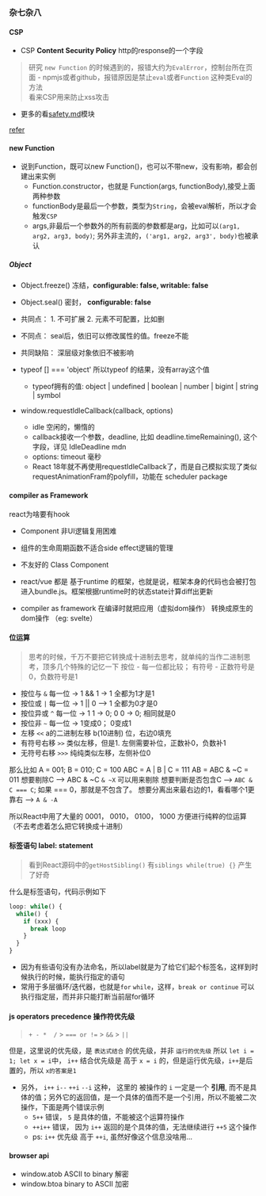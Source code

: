 ### 杂七杂八


#### CSP
- CSP **Content Security Policy** http的response的一个字段
> 研究 `new Function` 的时候遇到的，报错大约为`EvalError`，控制台所在页面 - npmjs或者github，报错原因是禁止`eval`或者`Function` 这种类Eval的方法  
> 看来CSP用来防止xss攻击
- 更多的看[safety.md](./safety.md)模块

[refer](https://www.imperva.com/learn/application-security/content-security-policy-csp-header)


#### new Function
- 说到Function，既可以new Function()，也可以不带new，没有影响，都会创建出来实例
  - Function.constructor，也就是 Function(args, functionBody),接受上面两种参数
  - functionBody是最后一个参数，类型为`String`，会被eval解析，所以才会触发`CSP`
  - args,非最后一个参数外的所有前面的参数都是arg，比如可以`(arg1, arg2, arg3, body)`; 另外非主流的，`('arg1, arg2, arg3', body)`也被承认



##### Object
- Object.freeze() 冻结，**configurable: false, writable: false**
- Object.seal() 密封， **configurable: false**
- 共同点： 1. 不可扩展 2. 元素不可配置，比如删
- 不同点： seal后，依旧可以修改属性的值。freeze不能
- 共同缺陷： 深层级对象依旧不被影响

- typeof [] === 'object' 所以typeof 的结果，没有array这个值
  - typeof拥有的值: object | undefined | boolean | number | bigint | string | symbol


- window.requestIdleCallback(callback, options)
  - idle 空闲的，懒惰的
  - callback接收一个参数，deadline, 比如 deadline.timeRemaining(), 这个字段，详见 IdleDeadline mdn
  - options: timeout 毫秒
  - React 18年就不再使用requestIdleCallback了，而是自己模拟实现了类似 requestAnimationFram的polyfill，功能在 scheduler package



#### compiler as Framework
react为啥要有hook
- Component 非UI逻辑复用困难
- 组件的生命周期函数不适合side effect逻辑的管理
- 不友好的 Class Component

- react/vue 都是 基于runtime 的框架，也就是说，框架本身的代码也会被打包进入bundle.js。框架根据runtime时的状态state计算diff出更新
- compiler as framework 在编译时就把应用（虚拟dom操作） 转换成原生的dom操作 （eg: svelte）


#### 位运算
> 思考的时候，千万不要把它转换成十进制去思考，就单纯的当作二进制思考，顶多几个特殊的记忆一下
> 按位 - 每一位都比较； 有符号 - 正数符号是0，负数符号是1
- 按位与 `&`  每一位 -> 1 && 1 -> 1 全都为1才是1
- 按位或 `|`  每一位 -> 1 || 0 --> 1  全都为0才是0
- 按位异或 `^` 每一位 -> 1 1 -> 0; 0 0 -> 0; 相同就是0
- 按位非 `~`  每一位 -> 1变成0； 0变成1
- 左移 `<<`  a的二进制左移 b(10进制) 位，右边0填充
- 有符号右移 `>>`  类似左移，但是1. 左侧需要补位，正数补0，负数补1
- 无符号右移 `>>>`  纯纯类似左移，左侧补位0

那么比如 A = 001; B = 010; C = 100
ABC = A | B | C  = 111
AB = ABC & ~C  = 011
想要剔除C --> ABC & ~C `& ~X` 可以用来剔除
想要判断是否包含C --> `ABC & C === C`; 如果 === 0，那就是不包含了。
想要分离出来最右边的1，看看哪个1更靠右 --> `A & -A`

所以React中用了大量的 0001， 0010， 0100， 1000 方便进行纯粹的位运算（不去考虑着怎么把它转换成十进制）


#### 标签语句 label: statement
> 看到React源码中的`getHostSibling()` 有`siblings while(true) {}` 产生了好奇

什么是标签语句，代码示例如下
```js
loop: while() {
  while() {
    if (xxx) {
      break loop
    }
  }
}
```
- 因为有些语句没有办法命名，所以label就是为了给它们起个标签名，这样到时候执行的时候，能执行指定的语句
- 常用于多层循环/迭代器，也就是`for` `while`，这样，`break or continue` 可以执行指定层，而并非只能打断当前层for循环

#### js operators precedence 操作符优先级
> `+ - *  /` > `=== or !=` > `&&` > `||`

但是，这里说的优先级，是 `表达式结合` 的优先级，并非 `运行的优先级`
所以 `let i = 1; let x = i`中， `i++` 结合优先级是 高于 `x = i` 的，但是运行优先级，`i++`是后置的，所以 `x的答案是1`

- 另外， `i++` `i--` `++i` `--i` 这种， 这里的 被操作的 `i` 一定是一个 **引用**, 而不是具体的值；另外它的返回值，是一个具体的值而不是一个引用，所以不能被二次操作，下面是两个错误示例
  - `5++` 错误， `5` 是具体的值，不能被这个运算符操作
  - `++i++` 错误， 因为 `i++` 返回的是个具体的值，无法继续进行 `++5` 这个操作
  - ps: `i++` 优先级 高于 `++i`, 虽然好像这个信息没啥用...

#### browser api
- window.atob   ASCII to binary 解密
- window.btoa   binary to ASCII 加密